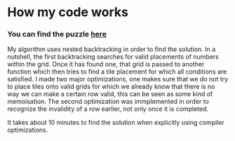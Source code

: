 # How my code works

### You can find the puzzle [here](https://www.janestreet.com/puzzles/number-cross-5-index/)

My algorithm uses nested backtracking in order to find the solution. In a nutshell, the first backtracking searches for valid placements of
numbers within the grid. Once it has found one, that grid is passed to another function which then tries to find a tile placement for which all
conditions are satisfied. I made two major optimizations, one makes sure that we do not try to place tiles onto valid grids for which we already know
that there is no way we can make a certain row valid, this can be seen as some kind of memoisation. The second optimization was immplemented in order
to recognize the invalidity of a row earlier, not only once it is completed.

It takes about 10 minutes to find the solution when explicitly using compiler optimizations.
